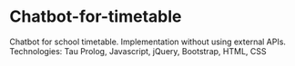 # Chatbot-for-timetable
Chatbot for school timetable. Implementation without using external APIs. Technologies: Tau Prolog, Javascript, jQuery, Bootstrap, HTML, CSS
